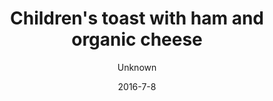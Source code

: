 ---
title: 'Children''s toast with ham and organic cheese'
description: ""
image: db2a131fc4fe32482524d4de7941090150a7b4e1
price: '45'
size: '1'
color: '#ffffff'
category: childrensMenu
meta:
    id: 9b89d7802f7a8bbe4788b25fe11ad05893210ad0
    parentId: f20f57fa9c3d8bff0902cfb33f350091a3a48d51
    language: en
date: '2016-7-8'
author: Unknown
---